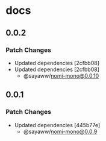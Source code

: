 # docs

## 0.0.2

### Patch Changes

- Updated dependencies [2cfbb08]
- Updated dependencies [2cfbb08]
  - @sayaww/nomi-mono@0.0.10

## 0.0.1

### Patch Changes

- Updated dependencies [445b77e]
  - @sayaww/nomi-mono@0.0.9
